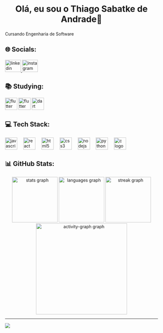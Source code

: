 <h1 align="center">Olá, eu sou o Thiago Sabatke de Andrade👋</h1>

###

<p align="left">Cursando Engenharia de Software</p>

###

<h2 align="left">🌐 Socials:</h2>

###

<div align="left">
  <a href="https://www.linkedin.com/in/thiago-sabatke-672827270/" target="_blank">
    <img src="https://raw.githubusercontent.com/maurodesouza/profile-readme-generator/master/src/assets/icons/social/linkedin/default.svg" width="52" height="40" alt="linkedin logo"  />
  </a>
  <a href="https://www.instagram.com/thiago.sabxtke/" target="_blank">
    <img src="https://raw.githubusercontent.com/maurodesouza/profile-readme-generator/master/src/assets/icons/social/instagram/default.svg" width="52" height="40" alt="instagram logo"  />
  </a>
</div>

###

<h2 align="left">📚 Studying:</h2>

<div align="left">    
  <img src="https://cdn.jsdelivr.net/gh/devicons/devicon@latest/icons/godot/godot-original.svg" height="40" alt="flutter logo"/>
  <img src="https://cdn.jsdelivr.net/gh/devicons/devicon@latest/icons/flutter/flutter-original.svg" height="40" alt="flutter logo"/>
  <img src="https://cdn.jsdelivr.net/gh/devicons/devicon@latest/icons/dart/dart-original.svg" height="40" alt="dart logo"/>    
</div>

###

<h2 align="left">💻 Tech Stack:</h2>

###

<div align="left">
  <img src="https://cdn.jsdelivr.net/gh/devicons/devicon/icons/javascript/javascript-original.svg" height="40" alt="javascript logo"  />
  <img width="12" />
  <img src="https://cdn.jsdelivr.net/gh/devicons/devicon/icons/react/react-original.svg" height="40" alt="react logo"  />
  <img width="12" />
  <img src="https://cdn.jsdelivr.net/gh/devicons/devicon/icons/html5/html5-original.svg" height="40" alt="html5 logo"  />
  <img width="12" />
  <img src="https://cdn.jsdelivr.net/gh/devicons/devicon/icons/css3/css3-original.svg" height="40" alt="css3 logo"  />
  <img width="12" />
  <img src="https://cdn.jsdelivr.net/gh/devicons/devicon/icons/nodejs/nodejs-original.svg" height="40" alt="nodejs logo"  />
  <img width="12" />
  <img src="https://cdn.jsdelivr.net/gh/devicons/devicon/icons/python/python-original.svg" height="40" alt="python logo"  />
  <img width="12" />
  <img src="https://cdn.jsdelivr.net/gh/devicons/devicon/icons/c/c-original.svg" height="40" alt="c logo"  />
</div>

###

<h2 align="left">📊 GitHub Stats:</h2>

###

<div align="center">
  <img src="https://github-readme-stats.vercel.app/api?username=thiagosabatke&hide_title=false&hide_rank=false&show_icons=true&include_all_commits=true&count_private=true&disable_animations=false&theme=dracula&locale=en&hide_border=false&order=1" height="150" alt="stats graph"  />
  <img src="https://github-readme-stats.vercel.app/api/top-langs?username=thiagosabatke&locale=en&hide_title=false&layout=compact&card_width=320&langs_count=5&theme=dracula&hide_border=false&order=2" height="150" alt="languages graph"  />
  <img src="https://streak-stats.demolab.com?user=thiagosabatke&locale=en&mode=daily&theme=dracula&hide_border=false&border_radius=5&order=3" height="150" alt="streak graph"  />
  <img src="https://github-readme-activity-graph.vercel.app/graph?username=thiagosabatke&radius=16&theme=react&area=true&order=5" height="300" alt="activity-graph graph"  />
</div>

---
[![](https://visitcount.itsvg.in/api?id=thiagosabatke&icon=1&color=0)](https://visitcount.itsvg.in)



